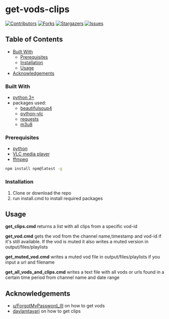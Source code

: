 # get-vods-clips #



<!--
*** Thanks for checking out this README Template. If you have a suggestion that would
*** make this better, please fork the repo and create a pull request or simply open
*** an issue with the tag "enhancement".
*** Thanks again! Now go create something AMAZING! :D
***
***
***
*** To avoid retyping too much info. Do a search and replace for the following:
*** github_username, repo_name, twitter_handle, email
-->





<!-- PROJECT SHIELDS -->
<!--
*** I'm using markdown "reference style" links for readability.
*** Reference links are enclosed in brackets [ ] instead of parentheses ( ).
*** See the bottom of this document for the declaration of the reference variables
*** for contributors-url, forks-url, etc. This is an optional, concise syntax you may use.
*** https://www.markdownguide.org/basic-syntax/#reference-style-links
-->
[![Contributors][contributors-shield]][contributors-url]
[![Forks][forks-shield]][forks-url]
[![Stargazers][stars-shield]][stars-url]
[![Issues][issues-shield]][issues-url]

<!-- TABLE OF CONTENTS -->
## Table of Contents


* [Built With](#built-with)
  * [Prerequisites](#prerequisites)
  * [Installation](#installation)
  * [Usage](#usage)
* [Acknowledgements](#acknowledgements)


### Built With

* [python 3+](https://www.python.org/downloads/)
* packages used:
  * [beautifulsoup4](https://pypi.org/project/beautifulsoup4/)
  * [python-vlc](https://pypi.org/project/python-vlc/)
  * [requests](https://pypi.org/project/requests/)
  * [m3u8](https://pypi.org/project/m3u8/)


### Prerequisites

* [python](https://www.python.org/downloads/)
* [VLC media player](https://www.videolan.org/vlc/index.html)
* [ffmpeg]()
```sh
npm install npm@latest -g
```

### Installation

1. Clone or download the repo
2. run install.cmd to install required packages


<!-- USAGE EXAMPLES -->
## Usage

**get_clips.cmd** returns a list with all clips from a specific vod-id

**get_vod.cmd** gets the vod from the channel name,timestamp and vod-id if it's still available. If the vod is muted it also writes a muted version in output/files/playlists

**get_muted_vod.cmd** writes a muted vod file in output/files/playlists if you input a url and filename

**get_all_vods_and_clips.cmd** writes a text file with all vods or urls found in a certain time period from channel name and date range



<!-- ACKNOWLEDGEMENTS -->
## Acknowledgements

* [u/ForgotMyPassword_III](https://www.reddit.com/r/LivestreamFail/comments/js6sf3/geeken_monkaw_deleted_vods_still_accessible/gbxwj0x?utm_source=share&utm_medium=web2x&context=3) on how to get vods
* [daylamtayari](https://github.com/daylamtayari) on how to get clips





<!-- MARKDOWN LINKS & IMAGES -->
<!-- https://www.markdownguide.org/basic-syntax/#reference-style-links -->
[contributors-shield]: https://img.shields.io/github/contributors/loomkoom/get-vods-clips.svg?style=flat-square
[contributors-url]: https://github.com/loomkoomget-vods-clips/graphs/contributors
[forks-shield]: https://img.shields.io/github/forks/loomkoom/get-vods-clips.svg?style=flat-square
[forks-url]: https://github.com/loomkoom/get-vods-clips/network/members
[stars-shield]: https://img.shields.io/github/stars/loomkoom/get-vods-clips.svg?style=flat-square
[stars-url]: https://github.com/loomkoom/get-vods-clips/stargazers
[issues-shield]: https://img.shields.io/github/issues/loomkoom/get-vods-clips.svg?style=flat-square
[issues-url]: https://github.com/loomkoom/get-vods-clips/issues
